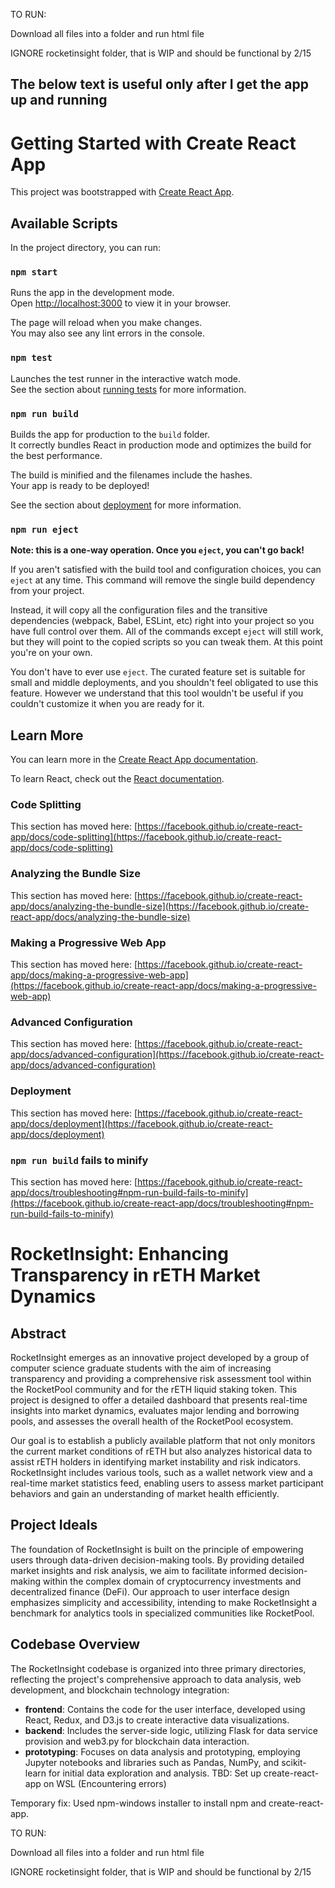 
TO RUN:

Download all files into a folder and run html file

IGNORE rocketinsight folder, that is WIP and should be functional by 2/15

The below text is useful only after I get the app up and running
--------------------------------------------------------------------------------------------------------------------------------------------------------------------------------------------------------------------

# Getting Started with Create React App

This project was bootstrapped with [Create React App](https://github.com/facebook/create-react-app).

## Available Scripts

In the project directory, you can run:

### `npm start`

Runs the app in the development mode.\
Open [http://localhost:3000](http://localhost:3000) to view it in your browser.

The page will reload when you make changes.\
You may also see any lint errors in the console.

### `npm test`

Launches the test runner in the interactive watch mode.\
See the section about [running tests](https://facebook.github.io/create-react-app/docs/running-tests) for more information.

### `npm run build`

Builds the app for production to the `build` folder.\
It correctly bundles React in production mode and optimizes the build for the best performance.

The build is minified and the filenames include the hashes.\
Your app is ready to be deployed!

See the section about [deployment](https://facebook.github.io/create-react-app/docs/deployment) for more information.

### `npm run eject`

**Note: this is a one-way operation. Once you `eject`, you can't go back!**

If you aren't satisfied with the build tool and configuration choices, you can `eject` at any time. This command will remove the single build dependency from your project.

Instead, it will copy all the configuration files and the transitive dependencies (webpack, Babel, ESLint, etc) right into your project so you have full control over them. All of the commands except `eject` will still work, but they will point to the copied scripts so you can tweak them. At this point you're on your own.

You don't have to ever use `eject`. The curated feature set is suitable for small and middle deployments, and you shouldn't feel obligated to use this feature. However we understand that this tool wouldn't be useful if you couldn't customize it when you are ready for it.

## Learn More

You can learn more in the [Create React App documentation](https://facebook.github.io/create-react-app/docs/getting-started).

To learn React, check out the [React documentation](https://reactjs.org/).

### Code Splitting

This section has moved here: [https://facebook.github.io/create-react-app/docs/code-splitting](https://facebook.github.io/create-react-app/docs/code-splitting)

### Analyzing the Bundle Size

This section has moved here: [https://facebook.github.io/create-react-app/docs/analyzing-the-bundle-size](https://facebook.github.io/create-react-app/docs/analyzing-the-bundle-size)

### Making a Progressive Web App

This section has moved here: [https://facebook.github.io/create-react-app/docs/making-a-progressive-web-app](https://facebook.github.io/create-react-app/docs/making-a-progressive-web-app)

### Advanced Configuration

This section has moved here: [https://facebook.github.io/create-react-app/docs/advanced-configuration](https://facebook.github.io/create-react-app/docs/advanced-configuration)

### Deployment

This section has moved here: [https://facebook.github.io/create-react-app/docs/deployment](https://facebook.github.io/create-react-app/docs/deployment)

### `npm run build` fails to minify

This section has moved here: [https://facebook.github.io/create-react-app/docs/troubleshooting#npm-run-build-fails-to-minify](https://facebook.github.io/create-react-app/docs/troubleshooting#npm-run-build-fails-to-minify)

# RocketInsight: Enhancing Transparency in rETH Market Dynamics

## Abstract

RocketInsight emerges as an innovative project developed by a group of computer science graduate students with the aim of increasing transparency and providing a comprehensive risk assessment tool within the RocketPool community and for the rETH liquid staking token. This project is designed to offer a detailed dashboard that presents real-time insights into market dynamics, evaluates major lending and borrowing pools, and assesses the overall health of the RocketPool ecosystem.

Our goal is to establish a publicly available platform that not only monitors the current market conditions of rETH but also analyzes historical data to assist rETH holders in identifying market instability and risk indicators. RocketInsight includes various tools, such as a wallet network view and a real-time market statistics feed, enabling users to assess market participant behaviors and gain an understanding of market health efficiently.

## Project Ideals

The foundation of RocketInsight is built on the principle of empowering users through data-driven decision-making tools. By providing detailed market insights and risk analysis, we aim to facilitate informed decision-making within the complex domain of cryptocurrency investments and decentralized finance (DeFi). Our approach to user interface design emphasizes simplicity and accessibility, intending to make RocketInsight a benchmark for analytics tools in specialized communities like RocketPool.

## Codebase Overview

The RocketInsight codebase is organized into three primary directories, reflecting the project's comprehensive approach to data analysis, web development, and blockchain technology integration:

- **frontend**: Contains the code for the user interface, developed using React, Redux, and D3.js to create interactive data visualizations.
- **backend**: Includes the server-side logic, utilizing Flask for data service provision and web3.py for blockchain data interaction.
- **prototyping**: Focuses on data analysis and prototyping, employing Jupyter notebooks and libraries such as Pandas, NumPy, and scikit-learn for initial data exploration and analysis.
TBD: Set up create-react-app on WSL (Encountering errors)

Temporary fix: Used npm-windows installer to install npm and create-react-app.

TO RUN:

Download all files into a folder and run html file

IGNORE rocketinsight folder, that is WIP and should be functional by 2/15
